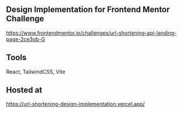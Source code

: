 ## Design Implementation for Frontend Mentor Challenge

https://www.frontendmentor.io/challenges/url-shortening-api-landing-page-2ce3ob-G

## Tools

React, TailwindCSS, Vite

## Hosted at

https://url-shortening-design-implementation.vercel.app/
